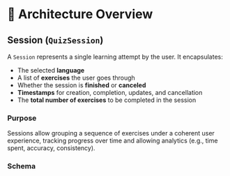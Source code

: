 # 🧱 Architecture Overview

## Session (`QuizSession`)

A `Session` represents a single learning attempt by the user. It encapsulates:

- The selected **language**
- A list of **exercises** the user goes through
- Whether the session is **finished** or **canceled**
- **Timestamps** for creation, completion, updates, and cancellation
- The **total number of exercises** to be completed in the session

### Purpose

Sessions allow grouping a sequence of exercises under a coherent user experience, tracking progress over time and allowing analytics (e.g., time spent, accuracy, consistency).

### Schema
